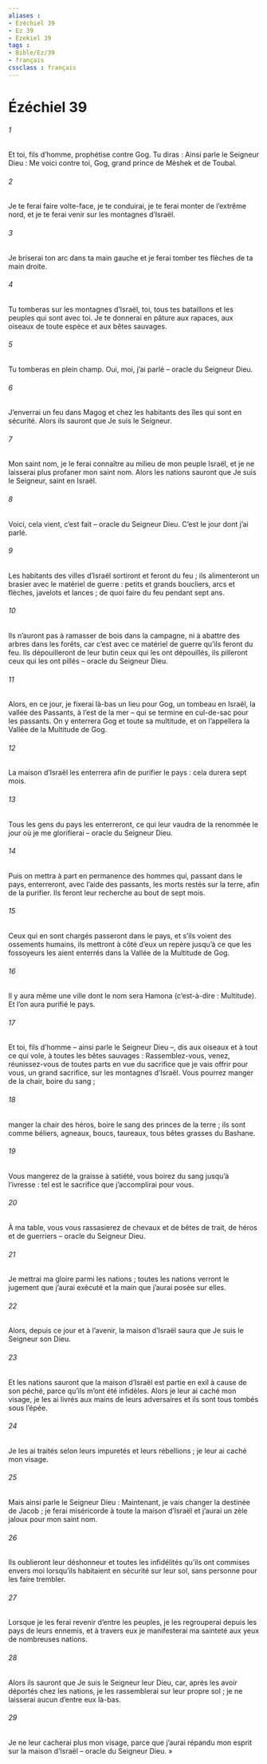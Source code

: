 ```yaml
---
aliases : 
- Ézéchiel 39
- Ez 39
- Ezekiel 39
tags : 
- Bible/Ez/39
- français
cssclass : français
---
```


# Ézéchiel 39

###### 1
Et toi, fils d’homme, prophétise contre Gog. Tu diras : Ainsi parle le Seigneur Dieu : Me voici contre toi, Gog, grand prince de Mèshek et de Toubal.
###### 2
Je te ferai faire volte-face, je te conduirai, je te ferai monter de l’extrême nord, et je te ferai venir sur les montagnes d’Israël.
###### 3
Je briserai ton arc dans ta main gauche et je ferai tomber tes flèches de ta main droite.
###### 4
Tu tomberas sur les montagnes d’Israël, toi, tous tes bataillons et les peuples qui sont avec toi. Je te donnerai en pâture aux rapaces, aux oiseaux de toute espèce et aux bêtes sauvages.
###### 5
Tu tomberas en plein champ. Oui, moi, j’ai parlé – oracle du Seigneur Dieu.
###### 6
J’enverrai un feu dans Magog et chez les habitants des îles qui sont en sécurité. Alors ils sauront que Je suis le Seigneur.
###### 7
Mon saint nom, je le ferai connaître au milieu de mon peuple Israël, et je ne laisserai plus profaner mon saint nom. Alors les nations sauront que Je suis le Seigneur, saint en Israël.
###### 8
Voici, cela vient, c’est fait – oracle du Seigneur Dieu. C’est le jour dont j’ai parlé.
###### 9
Les habitants des villes d’Israël sortiront et feront du feu ; ils alimenteront un brasier avec le matériel de guerre : petits et grands boucliers, arcs et flèches, javelots et lances ; de quoi faire du feu pendant sept ans.
###### 10
Ils n’auront pas à ramasser de bois dans la campagne, ni à abattre des arbres dans les forêts, car c’est avec ce matériel de guerre qu’ils feront du feu. Ils dépouilleront de leur butin ceux qui les ont dépouillés, ils pilleront ceux qui les ont pillés – oracle du Seigneur Dieu.
###### 11
Alors, en ce jour, je fixerai là-bas un lieu pour Gog, un tombeau en Israël, la vallée des Passants, à l’est de la mer – qui se termine en cul-de-sac pour les passants. On y enterrera Gog et toute sa multitude, et on l’appellera la Vallée de la Multitude de Gog.
###### 12
La maison d’Israël les enterrera afin de purifier le pays : cela durera sept mois.
###### 13
Tous les gens du pays les enterreront, ce qui leur vaudra de la renommée le jour où je me glorifierai – oracle du Seigneur Dieu.
###### 14
Puis on mettra à part en permanence des hommes qui, passant dans le pays, enterreront, avec l’aide des passants, les morts restés sur la terre, afin de la purifier. Ils feront leur recherche au bout de sept mois.
###### 15
Ceux qui en sont chargés passeront dans le pays, et s’ils voient des ossements humains, ils mettront à côté d’eux un repère jusqu’à ce que les fossoyeurs les aient enterrés dans la Vallée de la Multitude de Gog.
###### 16
Il y aura même une ville dont le nom sera Hamona (c’est-à-dire : Multitude). Et l’on aura purifié le pays.
###### 17
Et toi, fils d’homme – ainsi parle le Seigneur Dieu –, dis aux oiseaux et à tout ce qui vole, à toutes les bêtes sauvages : Rassemblez-vous, venez, réunissez-vous de toutes parts en vue du sacrifice que je vais offrir pour vous, un grand sacrifice, sur les montagnes d’Israël. Vous pourrez manger de la chair, boire du sang ;
###### 18
manger la chair des héros, boire le sang des princes de la terre ; ils sont comme béliers, agneaux, boucs, taureaux, tous bêtes grasses du Bashane.
###### 19
Vous mangerez de la graisse à satiété, vous boirez du sang jusqu’à l’ivresse : tel est le sacrifice que j’accomplirai pour vous.
###### 20
À ma table, vous vous rassasierez de chevaux et de bêtes de trait, de héros et de guerriers – oracle du Seigneur Dieu.
###### 21
Je mettrai ma gloire parmi les nations ; toutes les nations verront le jugement que j’aurai exécuté et la main que j’aurai posée sur elles.
###### 22
Alors, depuis ce jour et à l’avenir, la maison d’Israël saura que Je suis le Seigneur son Dieu.
###### 23
Et les nations sauront que la maison d’Israël est partie en exil à cause de son péché, parce qu’ils m’ont été infidèles. Alors je leur ai caché mon visage, je les ai livrés aux mains de leurs adversaires et ils sont tous tombés sous l’épée.
###### 24
Je les ai traités selon leurs impuretés et leurs rébellions ; je leur ai caché mon visage.
###### 25
Mais ainsi parle le Seigneur Dieu : Maintenant, je vais changer la destinée de Jacob ; je ferai miséricorde à toute la maison d’Israël et j’aurai un zèle jaloux pour mon saint nom.
###### 26
Ils oublieront leur déshonneur et toutes les infidélités qu’ils ont commises envers moi lorsqu’ils habitaient en sécurité sur leur sol, sans personne pour les faire trembler.
###### 27
Lorsque je les ferai revenir d’entre les peuples, je les regrouperai depuis les pays de leurs ennemis, et à travers eux je manifesterai ma sainteté aux yeux de nombreuses nations.
###### 28
Alors ils sauront que Je suis le Seigneur leur Dieu, car, après les avoir déportés chez les nations, je les rassemblerai sur leur propre sol ; je ne laisserai aucun d’entre eux là-bas.
###### 29
Je ne leur cacherai plus mon visage, parce que j’aurai répandu mon esprit sur la maison d’Israël – oracle du Seigneur Dieu. »
